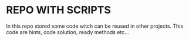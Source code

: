 REPO WITH SCRIPTS
=================

In this repo stored some code witch can be reused in other projects. This code are hints, code solution, ready methods etc...
